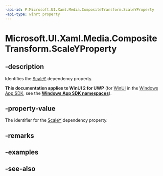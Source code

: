 ```yaml
---
-api-id: P:Microsoft.UI.Xaml.Media.CompositeTransform.ScaleYProperty
-api-type: winrt property
---
```


<!-- Property syntax
public Windows.UI.Xaml.DependencyProperty ScaleYProperty { get; }
-->

# Microsoft.UI.Xaml.Media.CompositeTransform.ScaleYProperty

## -description
Identifies the [ScaleY](compositetransform_scaley.md) dependency property.

**This documentation applies to WinUI 2 for UWP** (for [WinUI](/windows/apps/winui/winui3/) in the [Windows App SDK](/windows/apps/windows-app-sdk/), see the **[Windows App SDK namespaces](/windows/windows-app-sdk/api/winrt/)**).

## -property-value
The identifier for the [ScaleY](compositetransform_scaley.md) dependency property.

## -remarks

## -examples

## -see-also
